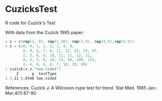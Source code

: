 CuzicksTest
===========

R code for Cuzick's Test

With data from the Cuzick 1985 paper:


```S
> z = c(rep(1, 8), rep(2,10), rep(3,9), rep(4,9),rep(5,9))
> x = c(0, 0, 1, 1, 2, 2, 4, 9,
		0, 0, 5, 7, 8, 11, 13, 23, 25, 97,
		2, 3, 6, 9, 10, 11, 11, 12, 21,
		0, 3, 5, 6, 10, 19, 56, 100, 132,
		2, 4, 6, 6, 6, 7, 18, 39, 60)
> cuzick(x,z,"two.sided")
     Z      p  testType
1 2.11 0.0348 two.sided
```

References:
 Cuzick J. A Wilcoxon-type test for trend. Stat Med. 1985 Jan-Mar;4(1):87-90
